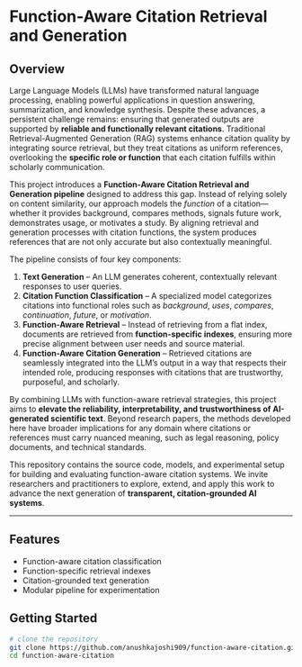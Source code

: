 # Function-Aware Citation Retrieval and Generation

## Overview
Large Language Models (LLMs) have transformed natural language processing, enabling powerful applications in question answering, summarization, and knowledge synthesis. Despite these advances, a persistent challenge remains: ensuring that generated outputs are supported by **reliable and functionally relevant citations**. Traditional Retrieval-Augmented Generation (RAG) systems enhance citation quality by integrating source retrieval, but they treat citations as uniform references, overlooking the **specific role or function** that each citation fulfills within scholarly communication.

This project introduces a **Function-Aware Citation Retrieval and Generation pipeline** designed to address this gap. Instead of relying solely on content similarity, our approach models the *function* of a citation—whether it provides background, compares methods, signals future work, demonstrates usage, or motivates a study. By aligning retrieval and generation processes with citation functions, the system produces references that are not only accurate but also contextually meaningful.

The pipeline consists of four key components:

1. **Text Generation** – An LLM generates coherent, contextually relevant responses to user queries.  
2. **Citation Function Classification** – A specialized model categorizes citations into functional roles such as *background*, *uses*, *compares*, *continuation*, *future*, or *motivation*.  
3. **Function-Aware Retrieval** – Instead of retrieving from a flat index, documents are retrieved from **function-specific indexes**, ensuring more precise alignment between user needs and source material.  
4. **Function-Aware Citation Generation** – Retrieved citations are seamlessly integrated into the LLM’s output in a way that respects their intended role, producing responses with citations that are trustworthy, purposeful, and scholarly.

By combining LLMs with function-aware retrieval strategies, this project aims to **elevate the reliability, interpretability, and trustworthiness of AI-generated scientific text**. Beyond research papers, the methods developed here have broader implications for any domain where citations or references must carry nuanced meaning, such as legal reasoning, policy documents, and technical standards.

This repository contains the source code, models, and experimental setup for building and evaluating function-aware citation systems. We invite researchers and practitioners to explore, extend, and apply this work to advance the next generation of **transparent, citation-grounded AI systems**.

---

## Features
- Function-aware citation classification
- Function-specific retrieval indexes
- Citation-grounded text generation
- Modular pipeline for experimentation

## Getting Started
```bash
# clone the repository
git clone https://github.com/anushkajoshi909/function-aware-citation.git
cd function-aware-citation
